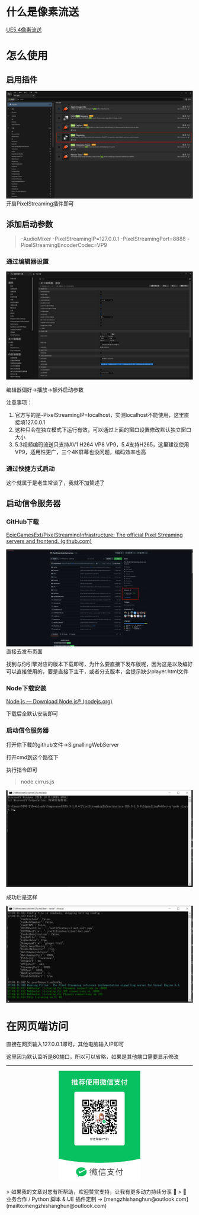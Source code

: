 # 什么是像素流送

[UE5.4像素流送](https://dev.epicgames.com/documentation/en-us/unreal-engine/getting-started-with-pixel-streaming-in-unreal-engine?application_version=5.4)

# 怎么使用

## 启用插件
![](https://raw.githubusercontent.com/mengzhishanghun/mengzhishanghun/main/Blog/Assets/00-%E9%99%84%E4%BB%B6%E8%B5%84%E6%BA%90/%E5%9B%BE%E7%89%87/Pasted%20image%2020240927114953.png)
开启PixelStreaming插件即可
## 添加启动参数 

>-AudioMixer -PixelStreamingIP=127.0.0.1 -PixelStreamingPort=8888 -PixelStreamingEncoderCodec=VP9

### 通过编辑器设置

![](https://raw.githubusercontent.com/mengzhishanghun/mengzhishanghun/main/Blog/Assets/00-%E9%99%84%E4%BB%B6%E8%B5%84%E6%BA%90/%E5%9B%BE%E7%89%87/Pasted%20image%2020240927113255.png)

编辑器偏好->播放->额外启动参数

注意事项：

1. 官方写的是-PixelStreamingIP=localhost，实测localhost不能使用，这里直接填127.0.0.1
2. 这种只会在独立模式下运行有效，可以通过上面的窗口设置修改默认独立窗口大小
3. 5.3视频编码流送只支持AV1 H264 VP8 VP9，5.4支持H265，这里建议使用VP9，适用性更广，三个4K屏幕也没问题，编码效率也高

### 通过快捷方式启动

这个就属于是老生常谈了，我就不加赘述了

## 启动信令服务器

### GitHub下载

[EpicGamesExt/PixelStreamingInfrastructure: The official Pixel Streaming servers and frontend. (github.com)](https://github.com/EpicGamesExt/PixelStreamingInfrastructure/)

![](https://raw.githubusercontent.com/mengzhishanghun/mengzhishanghun/main/Blog/Assets/00-%E9%99%84%E4%BB%B6%E8%B5%84%E6%BA%90/%E5%9B%BE%E7%89%87/Pasted%20image%2020240927115200.png)
直接去发布页面

找到与你引擎对应的版本下载即可，为什么要直接下发布版呢，因为这是以及编好可以直接使用的，要是直接下主干，或者分支版本，会提示缺少player.html文件

### Node下载安装

[Node.js — Download Node.js® (nodejs.org)](https://nodejs.org/en/download/prebuilt-installer/current)

下载后全默认安装即可

### 启动信令服务器

打开你下载的github文件->SignallingWebServer

打开cmd到这个路径下

执行指令即可
> node cirrus.js

![](https://raw.githubusercontent.com/mengzhishanghun/mengzhishanghun/main/Blog/Assets/00-%E9%99%84%E4%BB%B6%E8%B5%84%E6%BA%90/%E5%9B%BE%E7%89%87/Pasted%20image%2020240927115932.png)

成功后是这样

![](https://raw.githubusercontent.com/mengzhishanghun/mengzhishanghun/main/Blog/Assets/00-%E9%99%84%E4%BB%B6%E8%B5%84%E6%BA%90/%E5%9B%BE%E7%89%87/Pasted%20image%2020240927120124.png)

# 在网页端访问

直接在网页输入127.0.0.1即可，其他电脑输入IP即可

这里因为默认监听是80端口，所以可以省略，如果是其他端口需要显示修改






---

<p align="center">
  <img src="https://raw.githubusercontent.com/mengzhishanghun/mengzhishanghun/main/PayCodes/WeChatPay.jpg" width="220"/>
</p>
> 如果我的文章对您有所帮助，欢迎赞赏支持，让我有更多动力持续分享 🙏   
> 💼 业务合作 / Python 脚本 & UE 插件定制 → [mengzhishanghun@outlook.com](mailto:mengzhishanghun@outlook.com)